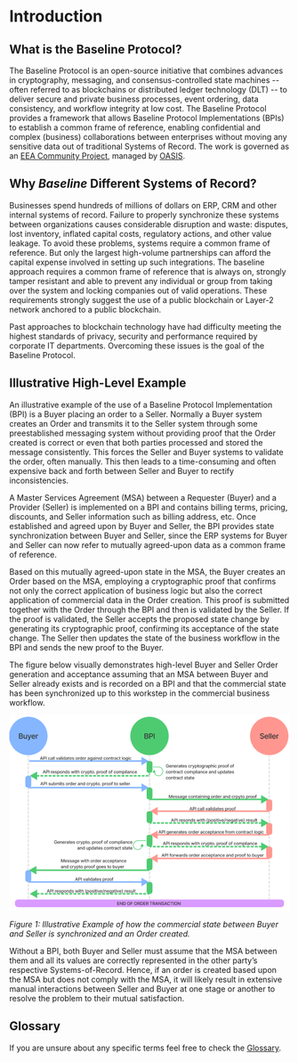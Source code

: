 # Introduction

## What is the Baseline Protocol?

The Baseline Protocol is an open-source initiative that combines advances in cryptography, messaging, and consensus-controlled state machines -- often referred to as blockchains or distributed ledger technology (DLT) -- to deliver secure and private business processes, event ordering, data consistency, and workflow integrity at low cost. The Baseline Protocol provides a framework that allows Baseline Protocol Implementations (BPIs) to establish a common frame of reference, enabling confidential and complex (business) collaborations between enterprises without moving any sensitive data out of traditional Systems of Record. The work is governed as an [EEA Community Project](https://entethalliance.org/eeacommunityprojects/), managed by [OASIS](https://oasis-open-projects.org).

## Why _Baseline_ Different Systems of Record?

Businesses spend hundreds of millions of dollars on ERP, CRM and other internal systems of record. Failure to properly synchronize these systems between organizations causes considerable disruption and waste: disputes, lost inventory, inflated capital costs, regulatory actions, and other value leakage. To avoid these problems, systems require a common frame of reference. But only the largest high-volume partnerships can afford the capital expense involved in setting up such integrations. The baseline approach requires a common frame of reference that is always on, strongly tamper resistant and able to prevent any individual or group from taking over the system and locking companies out of valid operations. These requirements strongly suggest the use of a public blockchain or Layer-2 network anchored to a public blockchain.

Past approaches to blockchain technology have had difficulty meeting the highest standards of privacy, security and performance required by corporate IT departments. Overcoming these issues is the goal of the Baseline Protocol.

## **Illustrative High-Level Example**

An illustrative example of the use of a Baseline Protocol Implementation (BPI) is a Buyer placing an order to a Seller. Normally a Buyer system creates an Order and transmits it to the Seller system through some preestablished messaging system without providing proof that the Order created is correct or even that both parties processed and stored the message consistently. This forces the Seller and Buyer systems to validate the order, often manually. This then leads to a time-consuming and often expensive back and forth between Seller and Buyer to rectify inconsistencies.

A Master Services Agreement (MSA) between a Requester (Buyer) and a Provider (Seller) is implemented on a BPI and contains billing terms, pricing, discounts, and Seller information such as billing address, etc. Once established and agreed upon by Buyer and Seller, the BPI provides state synchronization between Buyer and Seller, since the ERP systems for Buyer and Seller can now refer to mutually agreed-upon data as a common frame of reference.

Based on this mutually agreed-upon state in the MSA, the Buyer creates an Order based on the MSA, employing a cryptographic proof that confirms not only the correct application of business logic but also the correct application of commercial data in the Order creation. This proof is submitted together with the Order through the BPI and then is validated by the Seller. If the proof is validated, the Seller accepts the proposed state change by generating its cryptographic proof, confirming its acceptance of the state change. The Seller then updates the state of the business workflow in the BPI and sends the new proof to the Buyer.

The figure below visually demonstrates high-level Buyer and Seller Order generation and acceptance assuming that an MSA between Buyer and Seller already exists and is recorded on a BPI and that the commercial state has been synchronized up to this workstep in the commercial business workflow.

![](../.gitbook/assets/Baseline-Fig1-Illustrative-Example.png)

_Figure 1: Illustrative Example of how the commercial state between Buyer and Seller is synchronized and an Order created._

Without a BPI, both Buyer and Seller must assume that the MSA between them and all its values are correctly represented in the other party’s respective Systems-of-Record. Hence, if an order is created based upon the MSA but does not comply with the MSA, it will likely result in extensive manual interactions between Seller and Buyer at one stage or another to resolve the problem to their mutual satisfaction.

## Glossary

If you are unsure about any specific terms feel free to check the [Glossary](glossary.md).

